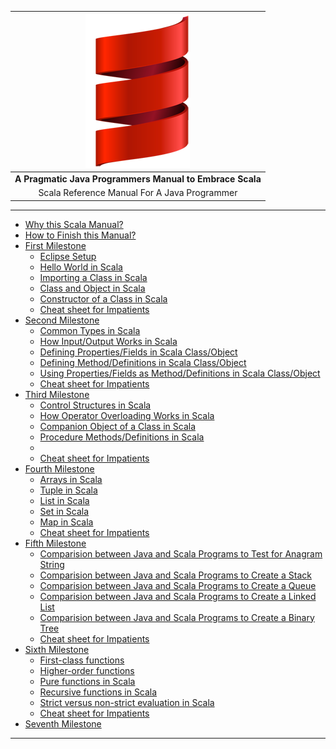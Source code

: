 | ![](/assets/intro/scala.png)|
| :---: |
| **A Pragmatic Java Programmers Manual to Embrace Scala** |
| Scala Reference Manual For A Java Programmer |

---

- [Why this Scala Manual?](introduction/why-this-manual.md)
- [How to Finish this Manual?](introduction/how-to-finish.md)
- [First Milestone](first-milestone/first-milestone.md)
    - [Eclipse Setup](first-milestone/setup.md)
    - [Hello World in Scala](first-milestone/hello-world.md)
    - [Importing a Class in Scala](first-milestone/class-import.md)
    - [Class and Object in Scala](first-milestone/class-and-object.md)
    - [Constructor of a Class in Scala](first-milestone/constructors.md)
    - [Cheat sheet for Impatients](first-milestone/cheat-sheet.md)
-  [Second Milestone](second-milestone/second-milestone.md)
    - [Common Types in Scala](second-milestone/common-types.md)
    - [How Input/Output Works in Scala](second-milestone/input-and-output.md)
    - [Defining Properties/Fields in Scala Class/Object](second-milestone/values-variables-and-methods.md)
    - [Defining Method/Definitions in Scala Class/Object](second-milestone/methods.md)
    - [Using Properties/Fields as Method/Definitions in Scala Class/Object](second-milestone/variables-and-definitions.md)
    - [Cheat sheet for Impatients](second-milestone/cheat-sheet.md)
-  [Third Milestone](third-milestone/third-milestone.md)
    - [Control Structures in Scala](third-milestone/looping-in-scala.md)
    - [How Operator Overloading Works in Scala](third-milestone/operator-overloading.md)
    - [Companion Object of a Class in Scala](third-milestone/companion-object.md)
    - [Procedure Methods/Definitions in Scala](third-milestone/procedures.md)
    - []()
    - [Cheat sheet for Impatients](third-milestone/cheat-sheet.md)
-  [Fourth Milestone](fourth-milestone/fourth-milestone.md)
    - [Arrays in Scala](fourth-milestone/array.md)
    - [Tuple in Scala](fourth-milestone/tuple.md)
    - [List in Scala](fourth-milestone/list.md)
    - [Set in Scala](fourth-milestone/set.md)
    - [Map in Scala](fourth-milestone/map.md)
    - [Cheat sheet for Impatients](fourth-milestone/cheat-sheet.md)
-  [Fifth Milestone](fifth-milestone/fifth-milestone.md)
    - [Comparision between Java and Scala Programs to Test for Anagram String](fifth-milestone/anagram-test.md)
    - [Comparision between Java and Scala Programs to Create a Stack](fifth-milestone/stack.md)
    - [Comparision between Java and Scala Programs to Create a Queue](fifth-milestone/queue.md)
    - [Comparision between Java and Scala Programs to Create a Linked List](fifth-milestone/linked-list.md)
    - [Comparision between Java and Scala Programs to Create a Binary Tree](fifth-milestone/binary-tree.md)
    - [Cheat sheet for Impatients](fifth-milestone/cheat-sheet.md)
-  [Sixth Milestone](sixth-milestone/sixth-milestone.md)
    - [First-class functions](sixth-milestone/first-class-functions.md)
    - [Higher-order functions](sixth-milestone/higher-order-functions.md)
    - [Pure functions in Scala](sixth-milestone/pure-functions.md)
    - [Recursive functions in Scala](sixth-milestone/recursive-functions.md)
    - [Strict versus non-strict evaluation in Scala](sixth-milestone/strict-versus-non-strict-evaluation.md)
    - [Cheat sheet for Impatients](sixth-milestone/cheat-sheet.md)
-  [Seventh Milestone](seventh-milestone/seventh-milestone.md)

---







